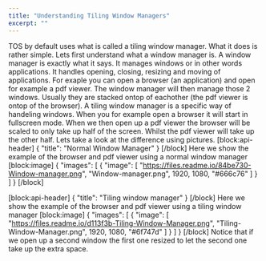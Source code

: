 ```yaml
---
title: "Understanding Tiling Window Managers"
excerpt: ""
---
```

TOS by default uses what is called a tiling window manager. What it does is rather simple.
Lets first understand what a window manager is.
A window manager is exactly what it says. It manages windows or in other words applications. It handles opening, closing, resizing and moving of applications. For exaple you can open a browser (an application) and open for example a pdf viewer. The window manager will then manage those 2 windows. Usually they are stacked ontop of eachother (the pdf viewer is ontop of the browser).
A tiling window manager is a specific way of handeling windows. When you for example open a browser it will start in fullscreen mode. When we then open up a pdf viewer the browser will be scaled to only take up half of the screen. Whilst the pdf viewer will take up the other half. Lets take a look at the difference using pictures.
[block:api-header]
{
  "title": "Normal Window Manager"
}
[/block]
Here we show the example of the browser and pdf viewer using a normal window manager
[block:image]
{
  "images": [
    {
      "image": [
        "https://files.readme.io/84be730-Window-manager.png",
        "Window-manager.png",
        1920,
        1080,
        "#666c76"
      ]
    }
  ]
}
[/block]

[block:api-header]
{
  "title": "Tiling window manager"
}
[/block]
Here we show the example of the browser and pdf viewer using a tiling window manager
[block:image]
{
  "images": [
    {
      "image": [
        "https://files.readme.io/d113f3b-Tiling-Window-Manager.png",
        "Tiling-Window-Manager.png",
        1920,
        1080,
        "#6f747d"
      ]
    }
  ]
}
[/block]
Notice that if we open up a second window the first one resized to let the second one take up the extra space.